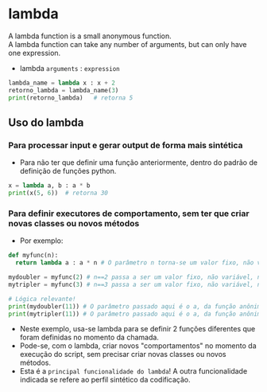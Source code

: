 # lambda

A lambda function is a small anonymous function.  
A lambda function can take any number of arguments, but can only have one expression.  
- lambda `arguments` : `expression`
```python
lambda_name = lambda x : x + 2
retorno_lambda = lambda_name(3)
print(retorno_lambda)   # retorna 5
``` 

## Uso do lambda

### Para processar input e gerar output de forma mais sintética
- Para não ter que definir uma função anteriormente, dentro do padrão de definição de funções python.
```python
x = lambda a, b : a * b
print(x(5, 6))  # retorna 30

``` 
### Para definir executores de comportamento, sem ter que criar novas classes ou novos métodos 
- Por exemplo:  
```python
def myfunc(n):
  return lambda a : a * n # O parâmetro n torna-se um valor fixo, não variável, na função retornada.

mydoubler = myfunc(2) # n==2 passa a ser um valor fixo, não variável, na função mydoubler
mytripler = myfunc(3) # n==3 passa a ser um valor fixo, não variável, na função mytripler

# Lógica relevante!
print(mydoubler(11)) # O parâmetro passado aqui é o a, da função anônima criada por lambda
print(mytripler(11)) # O parâmetro passado aqui é o a, da função anônima criada por lambda
```  
- Neste exemplo, usa-se lambda para se definir 2 funções diferentes que foram definidas no momento da chamada.
- Pode-se, com o lambda, criar novos "comportamentos" no momento da execução do script, sem precisar criar novas classes ou novos métodos.
- Esta é a `principal funcionalidade do lambda`! A outra funcionalidade indicada se refere ao perfil sintético da codificação.